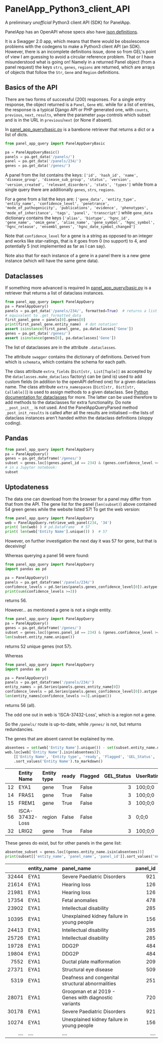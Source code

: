 # PanelApp_Python3_client_API
A preliminary _unofficial_ Python3 client API (SDK) for PanelApp.

PanelApp has an OpenAPI whose specs also have [json definitions](https://panelapp.genomicsengland.co.uk/api/docs/?format=openapi).

It is a Swagger 2.0 app, which means that there would be obsolescence problems 
with the codegens to make a Python3 client API (an SDK).
However, there is an incomplete definitions issue, 
done so from GEL's point of view I am guessing to avoid a circular reference problem. 
That or I have misunderstood what is going on!
Namely in a returned Panel object (from a panel request) the keys `strs`, `genes`, `regions` are returned,
which are arrays of objects that follow the `Str`, `Gene` and `Region` definitions.

## Basics of the API
There are two forms of successful (200) responses.
For a single entry response, the object returned is a `Panel`, `Gene` etc. while for a list of entries, 
the response is a typical Django API or PHP generated one, with `counts`, `previous`, `next`, `results`,
where the parameter `page` controls which subset and is in the URL in `previous`/`next` (or None if absent).

In [panel_app_query/basic.py](panel_app_query/basic.py) is a barebone retriever that returns a dict or a list of dicts.

```python
from panel_app_query import PanelAppQueryBasic

pa = PanelAppQueryBasic()
panels = pa.get_data('/panels/')
panel = pa.get_data('/panels/234/')
genes = pa.get_data('/genes/')
```
A panel from the list contains the keys:
`['id', 'hash_id', 'name', 'disease_group', 'disease_sub_group', 'status', 'version', 'version_created', 'relevant_disorders', 'stats', 'types']`
while from a single query there are additionally `genes`, `strs`, `regions`.

For a gene from a list the keys are:
`['gene_data', 'entity_type', 'entity_name', 'confidence_level', 'penetrance', 'mode_of_pathogenicity', 'publications', 'evidence', 'phenotypes', 'mode_of_inheritance', 'tags', 'panel', 'transcript']`
while `gene_data` dictionary contains the 
keys `['alias', 'biotype', 'hgnc_id', 'gene_name', 'omim_gene', 'alias_name', 'gene_symbol', 'hgnc_symbol', 'hgnc_release', 'ensembl_genes', 'hgnc_date_symbol_changed']`


Note that `confidence_level` for a gene is a string as opposed to an integer and
works like star-ratings, that is it goes from 0 (no support) to 4, and potentially 5 (not implemented as far as I can say).

Note also that for each instance of a gene in a panel there is a new gene instance (which will have the same gene data).

## Dataclasses

If something more advanced is required In [panel_app_query/basic.py](panel_app_query/parsed.py)
is a retriever that returns a list of dataclass instances.

```python
from panel_app_query import PanelAppQuery
pa = PanelAppQuery()
panels = pa.get_data('/panels/234/', formatted=True)  # returns a list of types.Panel
# equivalent to .get_formatted_data
first_panel_gene = panels[0].genes[0]
print(first_panel_gene.entity_name)  # dot notation!
assert isinstance(first_panel_gene, pa.dataclasses['Gene'])
genes = pa.get_data('/genes/')
assert isinstance(genes[0], pa.dataclasses['Gene'])
```

The list of dataclasses are in the attribute `.dataclasses`.

The attribute `swagger` contains the dictionary of definitions. 
Derived from which is `schemata`, which contains the schema for each path.

The class attribute `extra_fields`
(`Dict[str, List[Tuple]]` as accepted by the `dataclasses.make_dataclass` factory)
can be (and is) used to add custom fields (in addition to the openAPI defined one) for a given dataclass name.
The class attribute `extra_namespaces` (`Dict[str, Dict[str, Callable]]`) is used to assign methods to a given dataclass.
See [Python documentation for dataclasses](https://docs.python.org/3/library/dataclasses.html) for more.
The latter can be used therefore to add methods to the dataclasses for extra functionality.
Do note `__post_init__` is not used. And the PanelAppQueryParsed method `_post_init_results` is called after 
all the results are initialised —the lists of dataclass instances aren't handed 
within the dataclass definitions (sloppy coding).

## Pandas

```python
from panel_app_query import PanelAppQuery
pa = PanelAppQuery()
genes = pa.get_dataframe('/genes/')
subset = genes.loc[(genes.panel_id == 234) & (genes.confidence_level >= 3)]
# in a Jupyter notebook:
subset
```

## Uptodateness

The data one can download from the browser for a panel may differ from that from the API.
The gene list for the panel (`len(subset)`) above contained 54 green genes while the website listed 57!
To get the web version:

```python
from panel_app_query import PanelAppQuery
web = PanelAppQuery.retrieve_web_panel(234, '34')
print( len(web) ) # pd.DataFrame   # 57
print( len(web['Entity Name'].unique()) )  # 57
```
However, on further investigation the next day it was 57 for gene, but that is deceiving!

Whereas querying a panel 56 were found:

```python
from panel_app_query import PanelAppQuery
import pandas as pd

pa = PanelAppQuery()
panels = pa.get_dataframe('/panels/234/')
confidence_levels = pd.Series(panels.genes_confidence_level[0]).astype(int)
print(sum(confidence_levels >=3))
```
returns 56.

However... as mentioned a gene is not a single entity.

```python
from panel_app_query import PanelAppQuery
pa = PanelAppQuery()
genes = pa.get_dataframe('/genes/')
subset = genes.loc[(genes.panel_id == 234) & (genes.confidence_level >= 3)]
len(subset.entity_name.unique())
```

returns 52 unique genes (not 57).

Whereas
```python
from panel_app_query import PanelAppQuery
import pandas as pd

pa = PanelAppQuery()
panels = pa.get_dataframe('/panels/234/')
entity_names = pd.Series(panels.genes_entity_name[0])
confidence_levels = pd.Series(panels.genes_confidence_level[0]).astype(int)
len(entity_names[confidence_levels >=3].unique())
```
returns 56 (all).

The odd one out in web is 'ISCA-37432-Loss', which is a region not a gene.

So the `/panels/` route is up-to-date, while `/genes/` is not, but returns redundancies.

The genes that are absent cannot be explained by me.

```python
absentees = set(web['Entity Name'].unique()) - set(subset.entity_name.unique())
web.loc[web['Entity Name'].isin(absentees)]\
    [['Entity Name', 'Entity type', 'ready', 'Flagged', 'GEL_Status', 'UserRatings_Green_amber_red' ]]\
    .sort_values('Entity Name').to_markdown()
```


|    | Entity Name     | Entity type   | ready   | Flagged   |   GEL_Status | UserRatings_Green_amber_red   |
|---:|:----------------|:--------------|:--------|:----------|-------------:|:------------------------------|
| 12 | EYA1            | gene          | True    | False     |            3 | 100;0;0                       |
| 14 | FRAS1           | gene          | True    | False     |            3 | 100;0;0                       |
| 15 | FREM1           | gene          | True    | False     |            3 | 100;0;0                       |
| 56 | ISCA-37432-Loss | region        | False   | False     |            3 | 0;0;0                         |
| 32 | LRIG2           | gene          | True    | False     |            3 | 100;0;0                       |

These genes do exist, but for other panels in the gene list:

```python
absentee_subset = genes.loc[(genes.entity_name.isin(absentees))]
print(subset[['entity_name', 'panel_name', 'panel_id']].sort_values('entity_name').to_markdown())
```

|       | entity_name   | panel_name                                           |   panel_id |
|------:|:--------------|:-----------------------------------------------------|-----------:|
| 32444 | EYA1          | Severe Paediatric Disorders                          |        921 |
| 21614 | EYA1          | Hearing loss                                         |        126 |
| 21981 | EYA1          | Hearing loss                                         |        126 |
| 17354 | EYA1          | Fetal anomalies                                      |        478 |
| 23902 | EYA1          | Intellectual disability                              |        285 |
| 10395 | EYA1          | Unexplained kidney failure in young people           |        156 |
| 24413 | EYA1          | Intellectual disability                              |        285 |
| 25726 | EYA1          | Intellectual disability                              |        285 |
| 19728 | EYA1          | DDG2P                                                |        484 |
| 19804 | EYA1          | DDG2P                                                |        484 |
|  7552 | EYA1          | Ductal plate malformation                            |        209 |
| 27371 | EYA1          | Structural eye disease                               |        509 |
|  5319 | EYA1          | Deafness and congenital structural abnormalities     |        251 |
| 28071 | EYA1          | Groopman et al 2019 - Genes with diagnostic variants |        720 |
| 30178 | EYA1          | Severe Paediatric Disorders                          |        921 |
| 10274 | EYA1          | Unexplained kidney failure in young people           |        156 |
| ....  | ....          |    ....  | ....          |      

